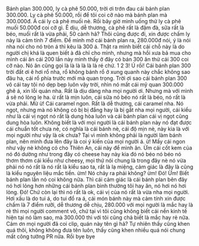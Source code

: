 Bánh plan 300.000, ly cà phê 50.000, trời ơi trớn đau cái bánh plan 300.000. Ly cà phê 50.000, rồi để tôi coi cỡ nào mà bánh plan mà 300.000đ. Á cái ly cà phê muối nè. Rồi bây giờ mình uống thử ly cà phê muối 50.000đ coi cỡ gì. Ê dịu, dễ thương, cà phê rất là đậm đà, sữa rất là béo, muối rất là vừa phải, 50 cành hả? Thôi cũng được đi, xin được chấm ly này là cảm tính 7 điểm. Để mình mở cái bánh plan ra, 280.000đ nói, ý là nói nha nói cho nó tròn á thì kêu là 300 á. Thật ra mình biết cái chỗ này là do người chị khá là quen biết à đã chỉ cho mình, nhưng mà hồi xưa bả mua cho mình cái ăn cái 200 lần này mình thấy ở đây có bán 300 ăn thử cái 300 coi cỡ nào. Nó ăn cũng gọi là là là là là là ré chứ. 1 2 3! Ú rồi! Cái bánh plan 300 trời đất ơi ê hơi rổ nha, rổ không bánh rổ ở xung quanh này chắc không sao đâu ha, cái rổ phía trước mới mà quan trọng. Trời ơi sao cái bánh plan 300 vô cái tay tôi nó dẹp bẹp luôn vậy trời, nhìn nó mất cái mỹ quan 300.000 ghê á, xin lỗi quán nha. Rất là dịu dàng nha mọi người ơi. Nhưng mà với mình á sẽ nó lỏng le ha. ừ rất là mịn luôn, cái sữa nó béo nó rất là béo, nó rất là vừa phải. Mừ ừ! Cái caramel ngon. Rất là dễ thương, cái caramel nha. Nó ngọt, nhưng mà nó không có bị bị đắng hay là bị gắt nha mọi người, cái kiểu như là cái vị ngọt nó rất là dung hòa luôn và cái bánh plan cái vị ngọt cũng dung hòa luôn. Không biết là với mọi người là cái bánh plan này nó đạt được cái chuẩn tốt chưa nè, có nghĩa là cái bánh nè, cái độ mịn nè, này kia là với mọi người như vậy là ok chưa? Tại vì mình không phải là người làm bánh plan, nên mình đưa lên đây là coi ý kiến của mọi người á. ừ! Mấy cái ngon như vậy nè không có cho Thiên An, cái này để mình ăn. Ừm cái cốt kem của nó đó dường như trong đây có cheese hay này kia đó nó béo nó béo nó thơm thơm cái kiểu như cheesy, mọi thứ nói chung là trong đây nè nó vừa phải nó nó rất là nó rất là kiểu sao ta, rất là lạ miệng, cảm giác là đây là cũng là kiểu nguyên liệu mắc tiền. ừm! Nó chảy ra phải không? ừm! Đó! Ừm! Biết bánh plan lần nó coi không nữa. Thì cái cảm giác là cái bánh plan bên đây nó hơi lỏng hơn những cái bánh plan bình thường tôi hay ăn, nó hơi nó hơi lỏng. Đó! Chứ còn lại thì nó rất là ok, cái vị của nó rất là vừa nha mọi người. Hơi xấu là do tui á, do tui đổ ra á, cái món bánh này mà cảm tính xin được chấm là 7 điểm rưỡi, dễ thương dễ chịu, 280.000 với mọi người là mắc hay là rẻ thì mọi người comment vô, chứ tại vì tôi cũng không biết cái nền kinh tế hiện tại nó làm sao, mà 300.000 thì với tôi cũng chả biết là mắc hay rẻ nữa. Cảm ơn mọi người đã coi clip, quán này tên gì hả? Tự nhiên thấy cũng khen quá thôi, không không đưa tên luôn, thấy cũng khen nhiều quá nói chung mất công tưởng PR nữa. Rồi bye bye